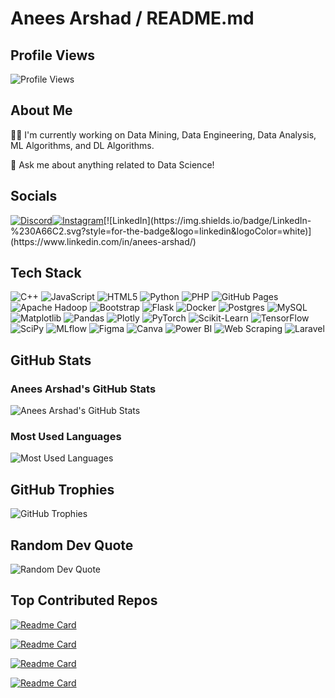 # Anees Arshad / README.md

## Profile Views

![Profile Views](https://komarev.com/ghpvc/?username=aneesarshad&style=flat-square&color=blue)

## About Me

🧑‍💼 I'm currently working on Data Mining, Data Engineering, Data Analysis, ML Algorithms, and DL Algorithms.

💬 Ask me about anything related to Data Science!

## Socials

[![Discord](https://img.shields.io/badge/Discord-%237289DA.svg?style=for-the-badge&logo=discord&logoColor=white)](https://discord.com/users/1043065868923457556)[![Instagram](https://img.shields.io/badge/Instagram-%23E4405F.svg?style=for-the-badge&logo=instagram&logoColor=white)](https://www.instagram.com/_aneesarshad_)[![LinkedIn](https://img.shields.io/badge/LinkedIn-%230A66C2.svg?style=for-the-badge&logo=linkedin&logoColor=white)](https://www.linkedin.com/in/anees-arshad/)

## Tech Stack

![C++](https://img.shields.io/badge/c++-%2300599C.svg?style=for-the-badge&logo=c%2B%2B&logoColor=white) ![JavaScript](https://img.shields.io/badge/javascript-%23323330.svg?style=for-the-badge&logo=javascript&logoColor=%23F7DF1E) ![HTML5](https://img.shields.io/badge/html5-%23E34F26.svg?style=for-the-badge&logo=html5&logoColor=white) ![Python](https://img.shields.io/badge/python-%2314354C.svg?style=for-the-badge&logo=python&logoColor=white) ![PHP](https://img.shields.io/badge/php-%23777BB4.svg?style=for-the-badge&logo=php&logoColor=white) ![GitHub Pages](https://img.shields.io/badge/github%20pages-%23327FC7.svg?style=for-the-badge&logo=github&logoColor=white) ![Apache Hadoop](https://img.shields.io/badge/Apache%20Hadoop-66CCFF?style=for-the-badge&logo=apachehadoop&logoColor=black) ![Bootstrap](https://img.shields.io/badge/bootstrap-%23563D7C.svg?style=for-the-badge&logo=bootstrap&logoColor=white) ![Flask](https://img.shields.io/badge/flask-%23000.svg?style=for-the-badge&logo=flask&logoColor=white) ![Docker](https://img.shields.io/badge/docker-%230db7ed.svg?style=for-the-badge&logo=docker&logoColor=white) ![Postgres](https://img.shields.io/badge/postgres-%23316192.svg?style=for-the-badge&logo=postgresql&logoColor=white) ![MySQL](https://img.shields.io/badge/mysql-%234479A1.svg?style=for-the-badge&logo=mysql&logoColor=white) ![Matplotlib](https://img.shields.io/badge/Matplotlib-%23ffffff.svg?style=for-the-badge&logo=matplotlib&logoColor=black) ![Pandas](https://img.shields.io/badge/pandas-%23150458.svg?style=for-the-badge&logo=pandas&logoColor=white) ![Plotly](https://img.shields.io/badge/Plotly-%233F4F75.svg?style=for-the-badge&logo=plotly&logoColor=white) ![PyTorch](https://img.shields.io/badge/PyTorch-%23EE4C2C.svg?style=for-the-badge&logo=PyTorch&logoColor=white) ![Scikit-Learn](https://img.shields.io/badge/scikit--learn-%23F7931E.svg?style=for-the-badge&logo=scikit-learn&logoColor=white) ![TensorFlow](https://img.shields.io/badge/TensorFlow-%23FF6F00.svg?style=for-the-badge&logo=TensorFlow&logoColor=white) ![SciPy](https://img.shields.io/badge/SciPy-%230C55A5.svg?style=for-the-badge&logo=scipy&logoColor=white) ![MLflow](https://img.shields.io/badge/MLflow-%230072C6.svg?style=for-the-badge&logo=MLflow&logoColor=white) ![Figma](https://img.shields.io/badge/figma-%23F24E1E.svg?style=for-the-badge&logo=figma&logoColor=white) ![Canva](https://img.shields.io/badge/Canva-%2300C4CC.svg?style=for-the-badge&logo=Canva&logoColor=white) ![Power BI](https://img.shields.io/badge/Power%20BI-F2C811.svg?style=for-the-badge&logo=Power%20BI&logoColor=white) ![Web Scraping](https://img.shields.io/badge/web%20scraping-%2312100E.svg?style=for-the-badge&logo=web-scraping&logoColor=white) ![Laravel](https://img.shields.io/badge/laravel-%23FF2D20.svg?style=for-the-badge&logo=laravel&logoColor=white)

## GitHub Stats

### Anees Arshad's GitHub Stats

![Anees Arshad's GitHub Stats](https://github-readme-stats.vercel.app/api?username=aneesarshad&show_icons=true&theme=dark&count_private=true)

### Most Used Languages

![Most Used Languages](https://github-readme-stats.vercel.app/api/top-langs/?username=aneesarshad&theme=dark&layout=compact)

## GitHub Trophies

![GitHub Trophies](https://github-profile-trophy.vercel.app/?username=aneesarshad&theme=darkhub)

## Random Dev Quote

![Random Dev Quote](https://quotes-github-readme.vercel.app/api?type=horizontal&theme=dark)

## Top Contributed Repos

[![Readme Card](https://github-readme-stats.vercel.app/api/pin/?username=aneesarshad&repo=Inventory-Management-System&theme=dark)](https://github.com/aneesarshad/Inventory-Management-System)

[![Readme Card](https://github-readme-stats.vercel.app/api/pin/?username=aneesarshad&repo=Word-Wiz-Website&theme=dark)](https://github.com/aneesarshad/Word-Wiz-Website)

[![Readme Card](https://github-readme-stats.vercel.app/api/pin/?username=aneesarshad&repo=Clustering-Algorithms&theme=dark)](https://github.com/aneesarshad/Clustering-Algorithms)

[![Readme Card](https://github-readme-stats.vercel.app/api/pin/?username=aneesarshad&repo=Space-Invaders&theme=dark)](https://github.com/aneesarshad/Space-Invaders)
